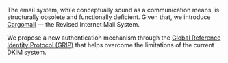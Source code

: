 The email system, while conceptually sound as a communication means, is structurally obsolete and functionally deficient. Given that, we introduce [Cargomail](https://github.com/cargomail-org/cargomail) — the Revised Internet Mail System.

We propose a new authentication mechanism through the [Global Reference Identity Protocol (GRIP)](https://github.com/cargomail-org/grip) that helps overcome the limitations of the current DKIM system.